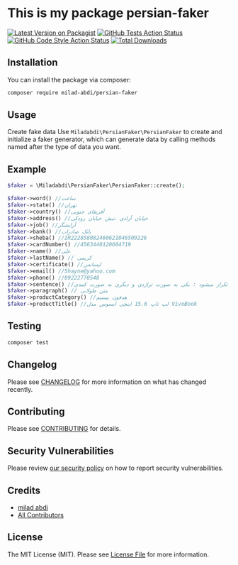 # This is my package persian-faker

[![Latest Version on Packagist](https://img.shields.io/packagist/v/milad-abdi/persian-faker.svg?style=flat-square)](https://packagist.org/packages/milad-abdi/persian-faker)
[![GitHub Tests Action Status](https://img.shields.io/github/actions/workflow/status/milad-abdi/persian-faker/run-tests.yml?branch=main&label=tests&style=flat-square)](https://github.com/milad-abdi/persian-faker/actions?query=workflow%3Arun-tests+branch%3Amain)
[![GitHub Code Style Action Status](https://img.shields.io/github/actions/workflow/status/milad-abdi/persian-faker/fix-php-code-style-issues.yml?branch=main&label=code%20style&style=flat-square)](https://github.com/milad-abdi/persian-faker/actions?query=workflow%3A"Fix+PHP+code+style+issues"+branch%3Amain)
[![Total Downloads](https://img.shields.io/packagist/dt/milad-abdi/persian-faker.svg?style=flat-square)](https://packagist.org/packages/milad-abdi/persian-faker)

## Installation

You can install the package via composer:

```bash
composer require milad-abdi/persian-faker
```

## Usage


Create fake data Use `Miladabdi\PersianFaker\PersianFaker` to create and initialize a faker generator, which can generate data by calling methods named after the type of data you want.

## Example


```php
$faker = \Miladabdi\PersianFaker\PersianFaker::create();

$faker->word() //ساعت
$faker->state() //تهران
$faker->country() //آفریقای جنوبی
$faker->address() //خیابان آزادی ،نبش خیابان رودکی
$faker->job() //آرایشگر
$faker->bank() //بانک صادرات
$faker->sheba() //IR222858082460621046509226
$faker->cardNumber() //4563440120604719
$faker->name() //علی
$faker->lastName() // کریمی
$faker->certificate() //لیسانس
$faker->email() //Shayne@yahoo.com
$faker->phone() //09222770548
$faker->sentence() //تاریخ دو بار تکرار میشود : یکی به صورت تراژدی و دیگری به صورت کمدی.
$faker->paragraph() // متن طولانی
$faker->productCategory() //هدفون بیسیم
$faker->productTitle() //لپ تاپ 15.6 اینچی ایسوس مدل VivoBook
```


## Testing

```bash
composer test
```

## Changelog

Please see [CHANGELOG](CHANGELOG.md) for more information on what has changed recently.

## Contributing

Please see [CONTRIBUTING](CONTRIBUTING.md) for details.

## Security Vulnerabilities

Please review [our security policy](../../security/policy) on how to report security vulnerabilities.

## Credits

- [milad abdi](https://github.com/milad-abdi)
- [All Contributors](../../contributors)

## License

The MIT License (MIT). Please see [License File](LICENSE.md) for more information.
